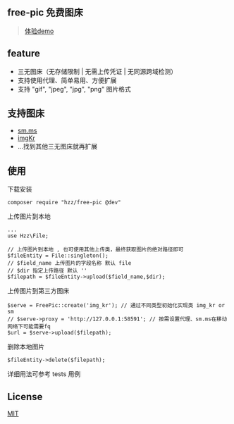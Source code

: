 ## free-pic 免费图床 

> [体验demo](http://free-pic.hzz.cool/upload.html)


## feature
- 三无图床（无存储限制 | 无需上传凭证 | 无同源跨域检测）
- 支持使用代理、简单易用、方便扩展
- 支持 "gif", "jpeg", "jpg", "png" 图片格式

## 支持图床
- [sm.ms](https://sm.ms/)
- [imgKr](https://imgkr.com/)
- ...找到其他三无图床就再扩展

## 使用
下载安装
```
composer require "hzz/free-pic @dev"
```

上传图片到本地
```
...
use Hzz\File;

// 上传图片到本地 , 也可使用其他上传类，最终获取图片的绝对路径即可
$fileEntity = File::singleton();
// $field_name 上传图片的字段名称 默认 file
// $dir 指定上传路径 默认 ''
$filepath = $fileEntity->upload($field_name,$dir); 
```

上传图片到第三方图床
```
$serve = FreePic::create('img_kr'); // 通过不同类型初始化实现类 img_kr or sm
// $serve->proxy = 'http://127.0.0.1:58591'; // 按需设置代理、sm.ms在移动网络下可能需要fq
$url = $serve->upload($filepath);
```

删除本地图片
```
$fileEntity->delete($filepath);
```
详细用法可参考 tests 用例

## License
[MIT](./LICENSE.txt)